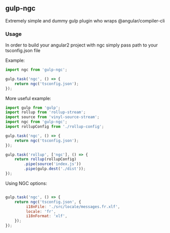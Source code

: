 ## gulp-ngc

Extremely simple and dummy gulp plugin who wraps @angular/compiler-cli

### Usage
In order to build your angular2 project with ngc simply pass path to your tsconfig.json file

Example:
```js
import ngc from 'gulp-ngc';

gulp.task('ngc', () => {
    return ngc('tsconfig.json');
});
```

More useful example:
```js
import gulp from 'gulp';
import rollup from 'rollup-stream';
import source from 'vinyl-source-stream';
import ngc from 'gulp-ngc';
import rollupConfig from './rollup-config';

gulp.task('ngc', () => {
    return ngc('tsconfig.json');
});

gulp.task('rollup', ['ngc'], () => {
    return rollup(rollupConfig)
        .pipe(source('index.js'))
        .pipe(gulp.dest('./dist'));
});
```

Using NGC options:
```js

gulp.task('ngc', () => {
    return ngc('tsconfig.json', {
         i18nFile: './src/locale/messages.fr.xlf',
         locale: 'fr',
         i18nFormat: 'xlf',
    });
});

```
